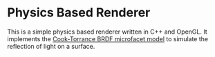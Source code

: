 # Physics Based Renderer

This is a simple physics based renderer written in C++ and OpenGL.
It implements the [Cook-Torrance BRDF microfacet model](http://www.codinglabs.net/article_physically_based_rendering_cook_torrance.aspx) to simulate the reflection of light on a surface.
